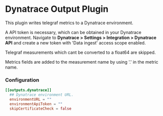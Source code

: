 # Dynatrace Output Plugin

This plugin writes telegraf metrics to a Dynatrace environment. 

A API token is necessary, which can be obtained in your Dynatrace environment. Navigate to **Dynatrace > Settings > Integration > Dynatrace API** and create a new token with 
'Data ingest' access scope enabled. 

Telegraf measurements which cant be converted to a float64 are skipped.

Metrics fields are added to the measurement name by using '.' in the metric name. 

### Configuration

```toml
[[outputs.dynatrace]]
  ## Dynatrace environment URL.
  environmentURL = ""
  environmentApiToken = ""
  skipCertificateCheck = false

```